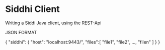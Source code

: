 # Siddhi Client

Writing a Siddi Java client, using the REST-Api

JSON FORMAT 


{
  "siddhi": {
    "host": "localhost:9443/",
    "files":[
              "file1", 
              "file2",
              ...,
              "filen"
            ] 
  }
}